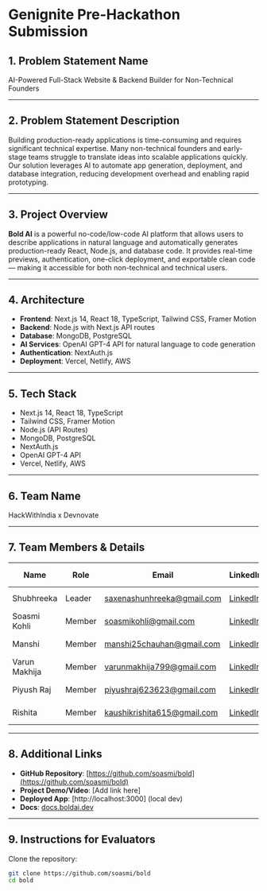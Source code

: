 # Genignite Pre-Hackathon Submission

## 1. Problem Statement Name
AI-Powered Full-Stack Website & Backend Builder for Non-Technical Founders

---

## 2. Problem Statement Description
Building production-ready applications is time-consuming and requires significant technical expertise. Many non-technical founders and early-stage teams struggle to translate ideas into scalable applications quickly. Our solution leverages AI to automate app generation, deployment, and database integration, reducing development overhead and enabling rapid prototyping.

---

## 3. Project Overview
**Bold AI** is a powerful no-code/low-code AI platform that allows users to describe applications in natural language and automatically generates production-ready React, Node.js, and database code. It provides real-time previews, authentication, one-click deployment, and exportable clean code — making it accessible for both non-technical and technical users.

---

## 4. Architecture
- **Frontend**: Next.js 14, React 18, TypeScript, Tailwind CSS, Framer Motion  
- **Backend**: Node.js with Next.js API routes  
- **Database**: MongoDB, PostgreSQL  
- **AI Services**: OpenAI GPT-4 API for natural language to code generation  
- **Authentication**: NextAuth.js  
- **Deployment**: Vercel, Netlify, AWS  

---

## 5. Tech Stack
- Next.js 14, React 18, TypeScript  
- Tailwind CSS, Framer Motion  
- Node.js (API Routes)  
- MongoDB, PostgreSQL  
- NextAuth.js  
- OpenAI GPT-4 API  
- Vercel, Netlify, AWS  

---

## 6. Team Name
HackWithIndia x Devnovate  

---

## 7. Team Members & Details  

| Name         | Role       | Email                   | LinkedIn                                                                  | College Name   |
|--------------|-----------|---------------------------|--------------------------------------------------------------------------|----------------|
| Shubhreeka   | Leader    | saxenashunhreeka@gmail.com| [LinkedIn](http://linkedin.com/in/shubhreeka-saxena/)                    | GGSIPU, Delhi  |
| Soasmi Kohli | Member    | soasmikohli@gmail.com     | [LinkedIn](http://www.linkedin.com/in/soasmi-kohli-711476291)            | GGSIPU, Delhi  |
| Manshi       | Member    | manshi25chauhan@gmail.com | [LinkedIn](https://www.linkedin.com/in/manshi-chauhan-860639315/)        | GGSIPU, Delhi  |
| Varun Makhija| Member    | varunmakhija799@gmail.com | [LinkedIn](https://www.linkedin.com/in/varun-makhija-3a66a125a/)         | GGSIPU, Delhi  |
| Piyush Raj   | Member    | piyushraj623623@gmail.com | [LinkedIn](https://www.linkedin.com/in/piyush-raj-7314012a7/)            | GGSIPU, Delhi  |
| Rishita      | Member    | kaushikrishita615@gmail.com| [LinkedIn](https://www.linkedin.com/in/rishita-kaushik-a950b730a/)      | GGSIPU, Delhi  |



---

## 8. Additional Links
- **GitHub Repository**: [https://github.com/soasmi/bold](https://github.com/soasmi/bold)  
- **Project Demo/Video**: [Add link here]  
- **Deployed App**: [http://localhost:3000] (local dev) 
- **Docs**: [docs.boldai.dev](https://docs.boldai.dev)  

---

## 9. Instructions for Evaluators

Clone the repository:
```bash
git clone https://github.com/soasmi/bold
cd bold
